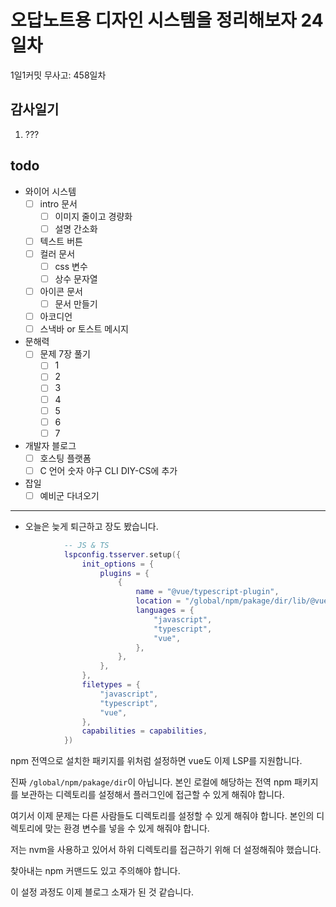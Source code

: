 # 오답노트용 디자인 시스템을 정리해보자 24일차

1일1커밋 무사고: 458일차

## 감사일기

1. ???

## todo

- 와이어 시스템
  - [ ] intro 문서
    - [ ] 이미지 줄이고 경량화
    - [ ] 설명 간소화
  - [ ] 텍스트 버튼
  - [ ] 컬러 문서
    - [ ] css 변수
    - [ ] 상수 문자열
  - [ ] 아이콘 문서
    - [ ] 문서 만들기
  - [ ] 아코디언
  - [ ] 스낵바 or 토스트 메시지
- 문해력
  - [ ] 문제 7장 풀기
    - [ ] 1
    - [ ] 2
    - [ ] 3
    - [ ] 4
    - [ ] 5
    - [ ] 6
    - [ ] 7
- 개발자 블로그
  - [ ] 호스팅 플랫폼
  - [ ] C 언어 숫자 야구 CLI DIY-CS에 추가
- 잡일
  - [ ] 예비군 다녀오기

---

- 오늘은 늦게 퇴근하고 장도 봤습니다.

```lua
			-- JS & TS
			lspconfig.tsserver.setup({
				init_options = {
					plugins = {
						{
							name = "@vue/typescript-plugin",
							location = "/global/npm/pakage/dir/lib/@vue/language-server",
							languages = {
								"javascript",
								"typescript",
								"vue",
							},
						},
					},
				},
				filetypes = {
					"javascript",
					"typescript",
					"vue",
				},
				capabilities = capabilities,
			})
```

npm 전역으로 설치한 패키지를 위처럼 설정하면 vue도 이제 LSP를 지원합니다. 

진짜 `/global/npm/pakage/dir`이 아닙니다. 본인 로컬에 해당하는 전역 npm 패키지를 보관하는 디렉토리를 설정해서 플러그인에 접근할 수 있게 해줘야 합니다.

여기서 이제 문제는 다른 사람들도 디렉토리를 설정할 수 있게 해줘야 합니다. 본인의 디렉토리에 맞는 환경 변수를 넣을 수 있게 해줘야 합니다.

저는 nvm을 사용하고 있어서 하위 디렉토리를 접근하기 위해 더 설정해줘야 했습니다.

찾아내는 npm 커맨드도 있고 주의해야 합니다.

이 설정 과정도 이제 블로그 소재가 된 것 같습니다.

